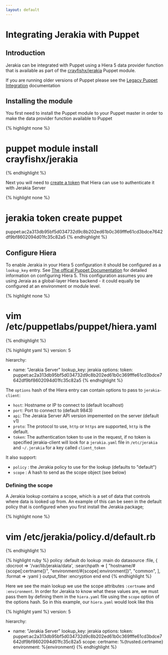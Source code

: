 ```yaml
---
layout: default
---
```



# Integrating Jerakia with Puppet

## Introduction

Jerakia can be integrated with Puppet using a Hiera 5 data provider function that is available as part of the [crayfishx/jerakia](https://forge.puppet.com/crayfishx/jerakia) Puppet module.

If you are running older versions of Puppet please see the [Legacy Puppet Integration](/integration/puppet_legacy) documentation

## Installing the module

You first need to install the Puppet module to your Puppet master in order to make the data provider function available to Puppet

{% highlight none %}
# puppet module install crayfishx/jerakia
{% endhighlight %}

Next you will need to [create a token](/server/tokens) that Hiera can use to authenticate it with Jerakia Server

{% highlight none %}
# jerakia token create puppet

puppet:ac2a313db95bf5d034732d9c8b202ed61b0c369fffe61cd3bdce7642df9bf8602094d01fc35c82a5
{% endhighlight %}

## Configure Hiera

To enable Jerakia in your Hiera 5 configuration it should be configured as a `lookup_key` entry.  See [The offical Puppet Documentation](https://docs.puppet.com/puppet/4.9/hiera_intro.html) for detailed information on configuring Hiera 5.   This configuration assumes you are using Jeraia as a global-layer Hiera backend - it could equally be configured at an environment or module level.

{% highlight none %}
# vim /etc/puppetlabs/puppet/hiera.yaml
{% endhighlight %}

{% highlight yaml %}
version: 5

hierarchy:
  - name: "Jerakia Server"
    lookup_key: jerakia
    options:
      token: puppet:ac2a313db95bf5d034732d9c8b202ed61b0c369fffe61cd3bdce7642df9bf8602094d01fc35c82a5
{% endhighlight %}

The `options` hash of the Hiera entry can contain options to pass to `jerakia-client`:

* `host`: Hostname or IP to connect to (default localhost)
* `port`: Port to connect to (default 9843)
* `api`: The Jerakia Server API version impemented on the server (default v1)
* `proto`: The protocol to use, `http` or `https` are supported, `http` is the default.
* `token`: The authentication token to use in the request,  if no token is specified jerakia-client will look for a `jerakia.yaml` file in `/etc/jerakia` and `~/.jerakia` for a key called `client_token`

It also support:

* `policy` : the Jerakia policy to use for the lookup (defaults to "default")
* `scope` : A hash to send as the scope object (see below)

### Defining the scope

A Jerakia lookup contains a scope, which is a set of data that controls where data is looked up from.  An example of this can be seen in the default policy that is configured when you first install the Jerakia package;

{% highlight none %}
# vim /etc/jerakia/policy.d/default.rb
{% endhighlight %}

{% highlight ruby %}
policy :default do
  lookup :main do
    datasource :file, {
      :docroot => '/var/lib/jerakia/data',
      :searchpath => [
        "hostname/#{scope[:certname]}",
        "environment/#{scope[:environment]}",
        "common",
      ],
      :format => :yaml
    }
    output_filter :encryption
  end
end
{% endhighlight %}


Here we see the main lookup we use the scope attributes `:certname` and `:environment`.  In order for Jerakia to know what these values are, we must pass them by defining them in the `hiera.yaml` file using the `scope` option of the options hash.  So in this example, our `hiera.yaml` would look like this


{% highlight yaml %}
version: 5

hierarchy:
  - name: "Jerakia Server"
    lookup_key: jerakia
    options:
      token: puppet:ac2a313db95bf5d034732d9c8b202ed61b0c369fffe61cd3bdce7642df9bf8602094d01fc35c82a5
      scope:
        certname: %{trusted.certname}
        environment: %{environment}
{% endhighlight %}


